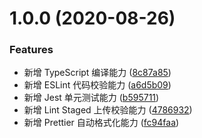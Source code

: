 # 1.0.0 (2020-08-26)


### Features

* 新增 TypeScript 编译能力 ([8c87a85](http://10.2.64.241:8080/chenjinrui/standardconf/commits/8c87a85e31106e935e67ae0a01f5e2624473ca35))
* 新增 ESLint 代码校验能力 ([a6d5b09](http://10.2.64.241:8080/chenjinrui/standardconf/commits/a6d5b099aa2d78fd9f6be03a88ea96c7c4f46066))
* 新增 Jest 单元测试能力 ([b595711](http://10.2.64.241:8080/chenjinrui/standardconf/commits/b5957117a740df565d31d7ca3f8ec4ff6b846662))
* 新增 Lint Staged 上传校验能力 ([4786932](http://10.2.64.241:8080/chenjinrui/standardconf/commits/478693287b89aeccdb17f5b481fb82d3808765b9))
* 新增 Prettier 自动格式化能力 ([fc94faa](http://10.2.64.241:8080/chenjinrui/standardconf/commits/fc94faaf9da07398ff0d1f833778f55978c0c255))



